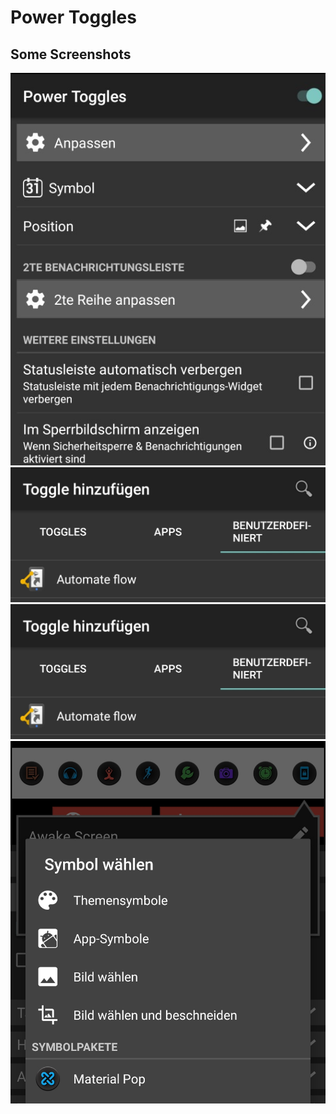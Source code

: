 # Power Toggles

## Some Screenshots
![Screenshot 1](power_toggles_01.jpg)
![Screenshot 2](power_toggles_02.jpg)
![Screenshot 3](power_toggles_03.jpg)
![Screenshot 4](power_toggles_04.jpg)
